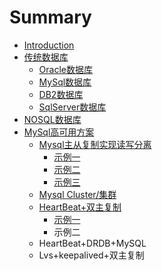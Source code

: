 # Summary

* [Introduction](README.md)
* [传统数据库](chuan-tong-shu-ju-ku.md)
  * [Oracle数据库](chuan-tong-shu-ju-ku/oracle.md)
  * [MySql数据库](chuan-tong-shu-ju-ku/mysqlshu-ju-ku.md)
  * [DB2数据库](chuan-tong-shu-ju-ku/db2.md)
  * [SqlServer数据库](chuan-tong-shu-ju-ku/sqlservershu-ju-ku.md)
* [NOSQL数据库](nosqlshu-ju-ku.md)
* [MySql高可用方案](mysqlgao-ke-yong-fang-an.md)
  * [Mysql主从复制实现读写分离](mysqlgao-ke-yong-fang-an/zhu-cong-fu-5236+-du-xie-fen-li.md)
    * [示例一](mysqlgao-ke-yong-fang-an/zhu-cong-fu-5236+-du-xie-fen-li/shi-li-yi.md)
    * [示例二](mysqlgao-ke-yong-fang-an/zhu-cong-fu-5236+-du-xie-fen-li/shi-li-er.md)
    * [示例三](mysqlgao-ke-yong-fang-an/zhu-cong-fu-5236+-du-xie-fen-li/shi-li-san.md)
  * [Mysql Cluster/集群](mysqlgao-ke-yong-fang-an/mysql-clusterji-qun.md)
  * [HeartBeat+双主复制](mysqlgao-ke-yong-fang-an/heartbeatshuang-zhu-fu-zhi.md)
    * [示例一](mysqlgao-ke-yong-fang-an/heartbeatshuang-zhu-fu-zhi/shi-li-yi.md)
    * 示例二
  * HeartBeat+DRDB+MySQL
  * Lvs+keepalived+双主复制

